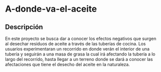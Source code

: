 # A-donde-va-el-aceite
## Descripción
En este proyecto se busca dar a conocer los efectos negativos que surgen al desechar residuos
de aceite a través de las tuberías de cocina.
Los usuarios experimentaran un recorrido en donde verán el interior de una tubería y seguirán a
una masa de grasa la cual irá afectando la tubería a lo largo del recorrido, hasta llegar a un
terreno donde se dará a conocer las afectaciones que tiene el desecho del aceite en la naturaleza.
